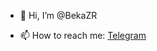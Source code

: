 - 👋 Hi, I’m @BekaZR



- 📫 How to reach me: <a href="https://t.me/abdyldaeev">Telegram</a>

<!---
BekaZR/BekaZR is a ✨ special ✨ repository because its `README.md` (this file) appears on your GitHub profile.
You can click the Preview link to take a look at your changes.
--->
